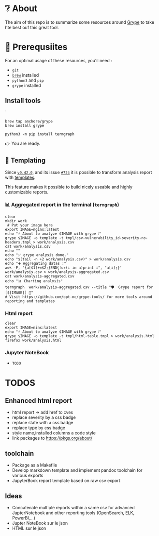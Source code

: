 # ❔ About

The aim of this repo is to summarize some resources around [Grype](https://github.com/anchore/grype)
to take hte best ouf this great tool.

# 🧰 Prerequsiites

For an optimal usage of these resources, you'll need :

- `git`
- [`brew`](https://brew.sh/) installed
- `python3` and `pip`
- `grype` installed

##  Install tools
`
```
brew tap anchore/grype
brew install grype
```

```
python3 -m pip install termgraph
```

👉 You are ready.




## 📜 Templating

Since [`v0.42.0`](https://github.com/anchore/grype/releases/tag/v0.42.0), and
its issue [`#724`](https://github.com/anchore/grype/issues/724#issuecomment-1139563814)
it is possible to transform analysis report with [templates](https://github.com/anchore/grype#using-templates).

This feature makes it possible to build nicely useable and highly customizable reports.


### 📊  Aggregated report in the terminal (`termgraph`)

```shell
clear
mkdir work
 # Put your image here
export IMAGE=nginx:latest
echo "☝️ About to analyze $IMAGE with grype ❕"
grype $IMAGE -o template -t tmpl/csv-vulnerability_id-severity-no-headers.tmpl > work/analysis.csv
cat work/analysis.csv
echo ""
echo "✅ grype analysis done."
echo "$(tail -n +2 work/analysis.csv)" > work/analysis.csv
echo "➕ Aggregating datas :"
awk -F, '{a[$1]+=$2;}END{for(i in a)print i", "a[i];}' work/analysis.csv > work/analysis-aggregated.csv
cat work/analysis-aggregated.csv
echo "📊 Charting analysis"
termgraph  work/analysis-aggregated.csv --title "🛡️  Grype report for [${IMAGE}] 🐳"
# Visit https://github.com/opt-nc/grype-tools/ for more tools around reporting and templates
```

###  Html report

```
clear
export IMAGE=ninx:latest
echo "☝️ About to analyze $IMAGE with grype ❕"
grype $IMAGE -o template -t tmpl/html-table.tmpl > work/analysis.html
firefox work/analysis.html
```

### Jupyter NoteBook

- `TODO`

# TODOS


## Enhanced html report
- html report -> add href to cves
- replace severity by a css badge
- replace state with a css badge
- replace type by css badge
- style name,installed columns a code style
- link packages to https://pkgs.org/about/

## toolchain

- Package as a Makefile
- Develop markdown template and implement pandoc toolchain for various exports
- JupyterBook report template based on raw csv export

## Ideas

- Concatenate multiple reports within a same csv for advanced JupterNotebook and other reporting tools (OpenSearch, ELK, PowerBI,...)
- Jupter NoteBook sur le json
- HTML sur le json

